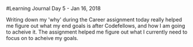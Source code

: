 #Learning Journal Day 5 - Jan 16, 2018

Writing down my 'why' during the Career assignment today really helped me figure out what my end goals is after Codefellows, and how I am going to acheive it. The assignment helped me figure out what I currently need to focus on to acheive my goals. 